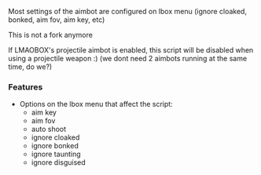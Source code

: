 Most settings of the aimbot are configured on lbox menu (ignore cloaked, bonked, aim fov, aim key, etc)

This is not a fork anymore

If LMAOBOX's projectile aimbot is enabled, this script will be disabled when using a projectile weapon :) (we dont need 2 aimbots running at the same time, do we?)

### Features
- Options on the lbox menu that affect the script:
   - aim key
   - aim fov
   - auto shoot
   - ignore cloaked
   - ignore bonked
   - ignore taunting
   - ignore disguised